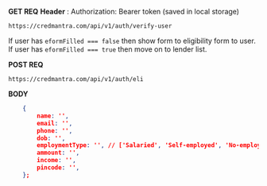 **GET REQ**
**Header** : Authorization: Bearer token (saved in local storage)
```
https://credmantra.com/api/v1/auth/verify-user
```
If user has ```eformFilled === false``` then show form to eligibility form to user.
If user has ```eformFilled === true``` then move on to lender list.

**POST REQ**
```
https://credmantra.com/api/v1/auth/eli
```
**BODY**
```json
    {
        name: '',
        email: '',
        phone: '',
        dob: '',
        employmentType: '', // ['Salaried', 'Self-employed', 'No-employment']
        ammount: '',
        income: '',
        pincode: '',
    };

```
